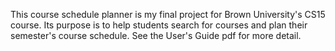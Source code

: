 This course schedule planner is my final project for Brown University's CS15 course. Its purpose is to help students search for courses and plan their semester's course schedule. See the User's Guide pdf for more detail.
